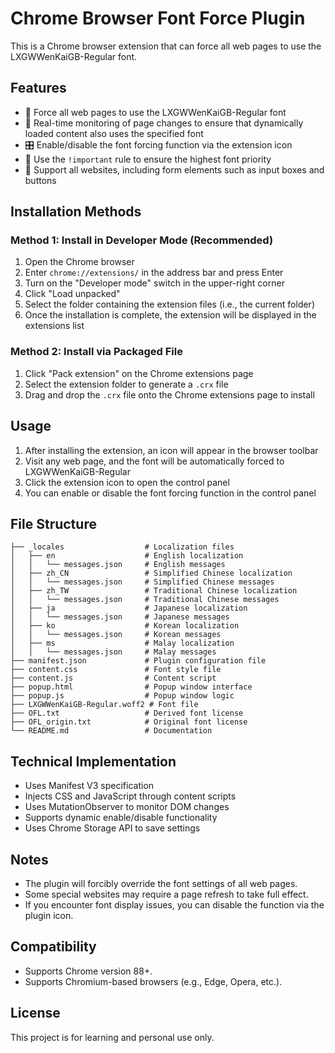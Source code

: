 # Chrome Browser Font Force Plugin

This is a Chrome browser extension that can force all web pages to use the LXGWWenKaiGB-Regular font.

## Features

- 🎨 Force all web pages to use the LXGWWenKaiGB-Regular font
- 🔄 Real-time monitoring of page changes to ensure that dynamically loaded content also uses the specified font
- 🎛️ Enable/disable the font forcing function via the extension icon
- 💪 Use the `!important` rule to ensure the highest font priority
- 🚀 Support all websites, including form elements such as input boxes and buttons

## Installation Methods

### Method 1: Install in Developer Mode (Recommended)

1. Open the Chrome browser
2. Enter `chrome://extensions/` in the address bar and press Enter
3. Turn on the "Developer mode" switch in the upper-right corner
4. Click "Load unpacked"
5. Select the folder containing the extension files (i.e., the current folder)
6. Once the installation is complete, the extension will be displayed in the extensions list

### Method 2: Install via Packaged File

1. Click "Pack extension" on the Chrome extensions page
2. Select the extension folder to generate a `.crx` file
3. Drag and drop the `.crx` file onto the Chrome extensions page to install

## Usage

1. After installing the extension, an icon will appear in the browser toolbar
2. Visit any web page, and the font will be automatically forced to LXGWWenKaiGB-Regular
3. Click the extension icon to open the control panel
4. You can enable or disable the font forcing function in the control panel

## File Structure

```
├── _locales                  # Localization files
│   ├── en                    # English localization
│   │   └── messages.json     # English messages
│   ├── zh_CN                 # Simplified Chinese localization
│   │   └── messages.json     # Simplified Chinese messages
│   ├── zh_TW                 # Traditional Chinese localization
│   │   └── messages.json     # Traditional Chinese messages
│   ├── ja                    # Japanese localization
│   │   └── messages.json     # Japanese messages
│   ├── ko                    # Korean localization
│   │   └── messages.json     # Korean messages
│   ├── ms                    # Malay localization
│   │   └── messages.json     # Malay messages
├── manifest.json             # Plugin configuration file
├── content.css               # Font style file
├── content.js                # Content script
├── popup.html                # Popup window interface
├── popup.js                  # Popup window logic
├── LXGWWenKaiGB-Regular.woff2 # Font file
├── OFL.txt                   # Derived font license
├── OFL_origin.txt            # Original font license
└── README.md                 # Documentation
```

## Technical Implementation

- Uses Manifest V3 specification
- Injects CSS and JavaScript through content scripts
- Uses MutationObserver to monitor DOM changes
- Supports dynamic enable/disable functionality
- Uses Chrome Storage API to save settings

## Notes

- The plugin will forcibly override the font settings of all web pages.
- Some special websites may require a page refresh to take full effect.
- If you encounter font display issues, you can disable the function via the plugin icon.

## Compatibility

- Supports Chrome version 88+.
- Supports Chromium-based browsers (e.g., Edge, Opera, etc.).

## License

This project is for learning and personal use only.
